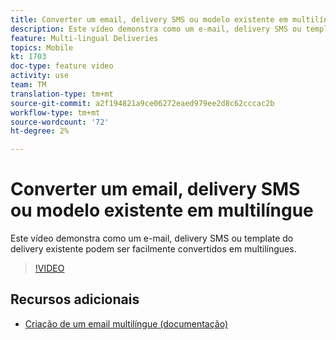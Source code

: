```yaml
---
title: Converter um email, delivery SMS ou modelo existente em multilíngue
description: Este vídeo demonstra como um e-mail, delivery SMS ou template do delivery existente podem ser facilmente convertidos em multilíngues.
feature: Multi-lingual Deliveries
topics: Mobile
kt: 1703
doc-type: feature video
activity: use
team: TM
translation-type: tm+mt
source-git-commit: a2f194821a9ce06272eaed979ee2d8c62cccac2b
workflow-type: tm+mt
source-wordcount: '72'
ht-degree: 2%

---
```



# Converter um email, delivery SMS ou modelo existente em multilíngue

Este vídeo demonstra como um e-mail, delivery SMS ou template do delivery existente podem ser facilmente convertidos em multilíngues.

>[!VIDEO](https://video.tv.adobe.com/v/23251?quality=12)

## Recursos adicionais

* [Criação de um email multilíngue (documentação)](https://helpx.adobe.com/campaign/standard/channels/using/creating-a-multilingual-email.html)
